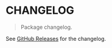 # CHANGELOG

> Package changelog.

See [GitHub Releases](https://github.com/stdlib-js/math-base-special-beta/releases) for the changelog.
